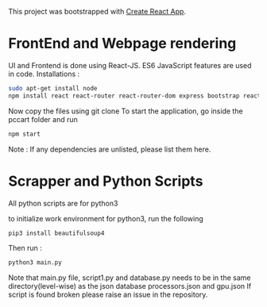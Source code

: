 This project was bootstrapped with [Create React App](https://github.com/facebook/create-react-app).

# FrontEnd and Webpage rendering

UI and Frontend is done using React-JS.
ES6 JavaScript features are used in code.
Installations : 
```bash
sudo apt-get install node
npm install react react-router react-router-dom express bootstrap reactstrap
```
Now copy the files using git clone
To start the application, go inside the pccart folder and run
```bash
npm start
```
Note : If any dependencies are unlisted, please list them here.

# Scrapper and Python Scripts

All python scripts are for python3 

to initialize work environment for python3, run the following

```bash
pip3 install beautifulsoup4
```
Then run : 
```bash
python3 main.py
```
Note that main.py file, script1.py and database.py needs to be in the same directory(level-wise) as the json database processors.json and gpu.json
If script is found broken please raise an issue in the repository.

